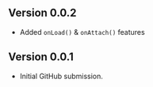
## Version 0.0.2

- Added `onLoad()` & `onAttach()` features

## Version 0.0.1

- Initial GitHub submission.
